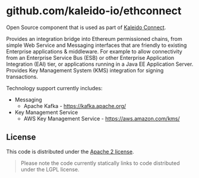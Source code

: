 # github.com/kaleido-io/ethconnect

Open Source component that is used as part of [Kaleido Connect](https://kaleido.io).

Provides an integration bridge into Ethereum permissioned chains, from simple
Web Service and Messaging interfaces that are friendly to existing Enterprise
applications & middleware.
For example to allow connectivity from an Enterprise Service Bus (ESB) or other
Enterprise Application Integration (EAI) tier, or applications running in a
Java EE Application Server.
Provides Key Management System (KMS) integration for signing transactions.

Technology support currently includes:
- Messaging
  - Apache Kafka - https://kafka.apache.org/
- Key Management Service
  - AWS Key Management Service - https://aws.amazon.com/kms/

## License

This code is distributed under the [Apache 2 license](LICENSE).

> Please note the code currently statically links to code distributed under the
> LGPL license.

